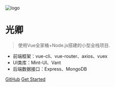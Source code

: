 ![logo](https://docsify.js.org/_media/icon.svg)

# 光卿

> 使用Vue全家桶+Node.js搭建的小型全栈项目.

* 前端框架：vue-cli、vue-router、axios、vuex
* UI类库：Mint-UI、Vant
* 后端数据接口：Express、MongoDB

[GitHub](https://github.com/xgq910223/xgq910223.github.io.git)
[Get Started](#quick-start)
